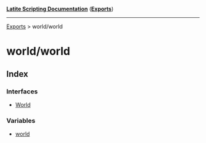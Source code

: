 [**Latite Scripting Documentation**](../README.md) ([**Exports**](../exports.md))

---

[Exports](../exports.md) > world/world

# world/world

## Index

### Interfaces

- [World](interfaces/interface.World.md)

### Variables

- [world](variables/variable.world-1.md)
